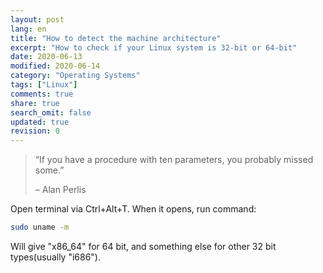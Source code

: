 ```yaml
---
layout: post
lang: en
title: "How to detect the machine architecture"
excerpt: "How to check if your Linux system is 32-bit or 64-bit"
date: 2020-06-13
modified: 2020-06-14
category: "Operating Systems"
tags: ["Linux"]
comments: true
share: true
search_omit: false
updated: true
revision: 0
---
```


> “If you have a procedure with ten parameters, you probably missed some.”
>
> – Alan Perlis

Open terminal via Ctrl+Alt+T. When it opens, run command:
```bash
sudo uname -m
```
Will give "x86_64" for 64 bit, and something else for other 32 bit types(usually "i686").